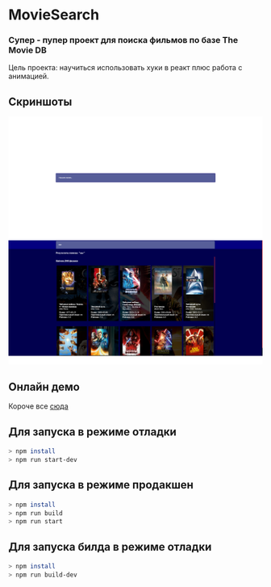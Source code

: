 # MovieSearch
### Супер - пупер проект для поиска фильмов по базе The Movie DB

Цель проекта: научиться использовать хуки в реакт плюс работа с анимацией.

## Скриншоты

![](screen/img1.png)
![](screen/img2.png)

## Онлайн демо
Короче все [сюда](https://vicimpa.github.io/moviesearch)

## Для запуска в режиме отладки
```bash
> npm install
> npm run start-dev
```

## Для запуска в режиме продакшен
```bash
> npm install
> npm run build
> npm run start
```

## Для запуска билда в режиме отладки
```bash
> npm install
> npm run build-dev
```
